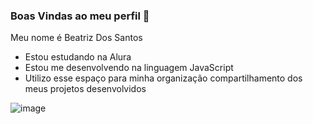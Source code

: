 ### Boas Vindas ao meu perfil 💙

Meu nome é Beatriz Dos Santos 
- Estou estudando na Alura
- Estou me desenvolvendo na linguagem JavaScript
- Utilizo esse espaço para minha organização compartilhamento dos meus projetos desenvolvidos



![image](https://github.com/user-attachments/assets/70898301-7816-4632-8cee-27e550592a90) 
